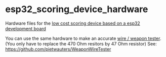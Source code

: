# esp32_scoring_device_hardware
Hardware files for the [low cost scoring device based on a esp32 development board](https://github.com/pietwauters/esp32-scoring-device/wiki)

You can use the same hardware to make an accurate [wire / weapon tester](https://github.com/pietwauters/WeaponWireTester). (You only have to replace the 470 Ohm resitors by 47 Ohm resistor) See: https://github.com/pietwauters/WeaponWireTester
